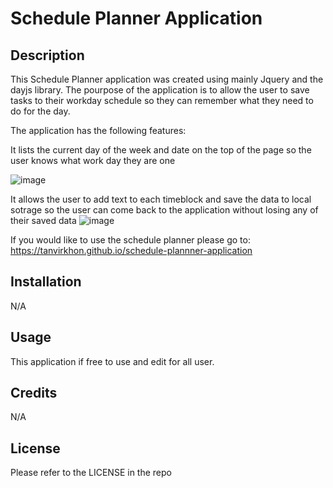 # Schedule Planner Application

## Description

This Schedule Planner application was created using mainly Jquery and the dayjs library. The pourpose of the application is to allow the user to save tasks to their workday schedule so they can remember what they need to do for the day.

The application has the following features: 

It lists the current day of the week and date on the top of the page so the user knows what work day they are one

![image](https://user-images.githubusercontent.com/119143763/213087424-42751693-ed8e-4c42-9015-b6ab53c3004f.png)

It allows the user to add text to each timeblock and save the data to local sotrage so the user can come back to the application without losing any of their saved data
![image](https://user-images.githubusercontent.com/119143763/213087819-3ebae17a-c9a7-433b-8189-edb387a6c13b.png)

If you would like to use the schedule planner please go to: https://tanvirkhon.github.io/schedule-plannner-application

## Installation

N/A

## Usage
This application if free to use and edit for all user.

## Credits

N/A

## License

Please refer to the LICENSE in the repo
